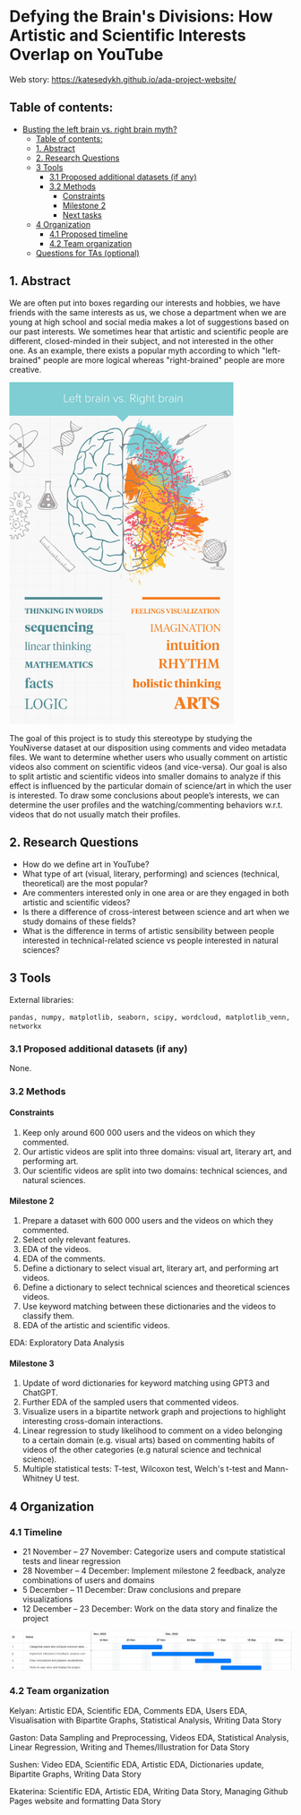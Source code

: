 # Defying the Brain's Divisions: How Artistic and Scientific Interests Overlap on YouTube
Web story: https://katesedykh.github.io/ada-project-website/
## Table of contents:
- [Busting the left brain vs. right brain myth?](#busting-the-left-brain-vs-right-brain-myth)
  - [Table of contents:](#table-of-contents)
  - [1. Abstract](#1-abstract)
  - [2. Research Questions](#2-research-questions)
  - [3 Tools](#3-tools)
    - [3.1 Proposed additional datasets (if any)](#31-proposed-additional-datasets-if-any)
    - [3.2 Methods](#32-methods)
      - [Constraints](#constraints)
      - [Milestone 2](#milestone-2)
      - [Next tasks](#next-tasks)
  - [4 Organization](#4-organization)
    - [4.1 Proposed timeline](#41-proposed-timeline)
    - [4.2 Team organization](#42-team-organization)
  - [Questions for TAs (optional)](#questions-for-tas-optional)


## 1. Abstract
We are often put into boxes regarding our interests and hobbies, we have friends with the same interests as us, we chose a department when we are young at high school and social media makes a lot of suggestions based on our past interests. We sometimes hear that artistic and scientific people are different, closed-minded in their subject, and not interested in the other one. As an example, there exists a popular myth according to which "left-brained" people are more logical whereas "right-brained" people are more creative.

<img src="images/leftbrain-rightbrain.jpg" alt="drawing" width="400"/>

The goal of this project is to study this stereotype by studying the YouNiverse dataset at our disposition using comments and video metadata files. We want to determine whether users who usually comment on artistic videos also comment on scientific videos (and vice-versa). Our goal is also to split artistic and scientific videos into smaller domains to analyze if this effect is influenced by the particular domain of science/art in which the user is interested. To draw some conclusions about people’s interests, we can determine the user profiles and the watching/commenting behaviors w.r.t. videos that do not usually match their profiles.


## 2. Research Questions
- How do we define art in YouTube?
- What type of art (visual, literary, performing) and sciences (technical, theoretical) are the most popular?
- Are commenters interested only in one area or are they engaged in both artistic and scientific videos?
- Is there a difference of cross-interest between science and art when we study domains of these fields?
- What is the difference in terms of artistic sensibility between people interested in technical-related science vs people interested in natural sciences?

## 3 Tools
External libraries:
```
pandas, numpy, matplotlib, seaborn, scipy, wordcloud, matplotlib_venn, networkx
```

### 3.1 Proposed additional datasets (if any)

None.

### 3.2 Methods

#### Constraints  
1.  Keep only around 600 000 users and the videos on which they commented.
2.  Our artistic videos are split into three domains: visual art, literary art, and performing art.
3.  Our scientific videos are split into two domains: technical sciences, and natural sciences.

#### Milestone 2
1.  Prepare a dataset with 600 000 users and the videos on which they commented.
2.  Select only relevant features.
3.  EDA of the videos.
4.  EDA of the comments.
5.  Define a dictionary to select visual art, literary art, and performing art videos.
6.  Define a dictionary to select technical sciences and theoretical sciences videos.
7.  Use keyword matching between these dictionaries and the videos to classify them.
8.  EDA of the artistic and scientific videos.

EDA: Exploratory Data Analysis

#### Milestone 3
1. Update of word dictionaries for keyword matching using GPT3 and ChatGPT.
2. Further EDA of the sampled users that commented videos.
3. Visualize users in a bipartite network graph and projections to highlight interesting cross-domain interactions.
4. Linear regression to study likelihood to comment on a video belonging to a certain domain (e.g. visual arts) based on commenting habits of videos of the other categories (e.g natural science and technical science).
5. Multiple statistical tests: T-test, Wilcoxon test, Welch's t-test and Mann-Whitney U test.

## 4 Organization
### 4.1 Timeline
* 21 November – 27 November: Categorize users and compute statistical tests and linear regression
* 28 November – 4 December: Implement milestone 2 feedback, analyze combinations of users and domains 
* 5 December – 11 December: Draw conclusions and prepare visualizations
* 12 December – 23 December: Work on the data story and finalize the project

![gantt](images/gantt_chart.png)
  
### 4.2 Team organization

Kelyan: Artistic EDA, Scientific EDA, Comments EDA, Users EDA, Visualisation with Bipartite Graphs, Statistical Analysis, Writing Data Story

Gaston: Data Sampling and Preprocessing, Videos EDA, Statistical Analysis, Linear Regression, Writing and Themes/Illustration for Data Story

Sushen: Video EDA, Scientific EDA, Artistic EDA, Dictionaries update, Bipartite Graphs, Writing Data Story

Ekaterina: Scientific EDA, Artistic EDA, Writing Data Story, Managing Github Pages website and formatting Data Story
